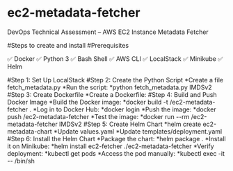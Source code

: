 # ec2-metadata-fetcher
DevOps Technical Assessment – AWS EC2 Instance Metadata Fetcher

#Steps to create and install 
#Prerequisites

✅ Docker
✅ Python 3
✅ Bash Shell
✅ AWS CLI
✅ LocalStack
✅ Minikube
✅ Helm

#Step 1: Set Up LocalStack
#Step 2: Create the Python Script
  *Create a file fetch_metadata.py
  *Run the script:
  *python fetch_metadata.py IMDSv2
#Step 3: Create Dockerfile
  *Create a Dockerfile:
#Step 4: Build and Push Docker Image
*Build the Docker image:
  *docker build -t <your-dockerhub-username>/ec2-metadata-fetcher .
*Log in to Docker Hub:
  *docker login
*Push the image:
  *docker push <your-dockerhub-username>/ec2-metadata-fetcher
*Test the image:
  *docker run --rm <your-dockerhub-username>/ec2-metadata-fetcher IMDSv2
#Step 5: Create Helm Chart
  *helm create ec2-metadata-chart
  *Update values.yaml
  *Update templates/deployment.yaml
#Step 6: Install the Helm Chart
*Package the chart:
  *helm package .
*Install it on Minikube:
  *helm install ec2-fetcher ./ec2-metadata-fetcher
*Verify deployment:
  *kubectl get pods
*Access the pod manually:
  *kubectl exec -it <pod-name> -- /bin/sh

